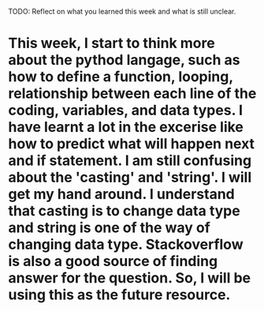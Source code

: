 TODO: Reflect on what you learned this week and what is still unclear.
# This week, I start to think more about the pythod langage, such as how to define a function, looping, relationship between each line of the coding, variables, and data types. I have learnt a lot in the excerise like how to predict what will happen next and if statement. I am still confusing about the 'casting' and 'string'. I will get my hand around. I understand that casting is to change data type and string is one of the way of changing data type. Stackoverflow is also a good source of finding answer for the question. So, I will be using this as the future resource.
